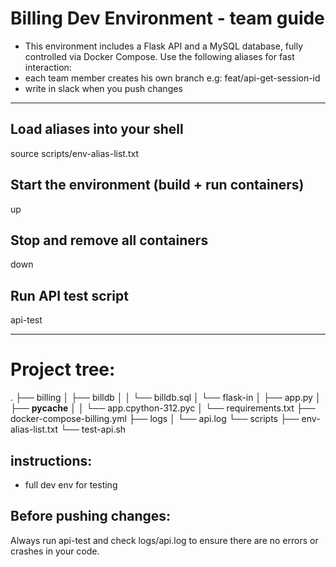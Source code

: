 # Billing Dev Environment - team guide

- This environment includes a Flask API and a MySQL database,
  fully controlled via Docker Compose. Use the following aliases for fast interaction:
- each team member creates his own branch
  e.g: feat/api-get-session-id
- write in slack when you push changes

---

## Load aliases into your shell
source scripts/env-alias-list.txt

## Start the environment (build + run containers)
up

## Stop and remove all containers
down

## Run API test script
api-test

---

# Project tree:
.
├── billing
│   ├── billdb
│   │   └── billdb.sql
│   └── flask-in
│       ├── app.py
│       ├── __pycache__
│       │   └── app.cpython-312.pyc
│       └── requirements.txt
├── docker-compose-billing.yml
├── logs
│   └── api.log
└── scripts
    ├── env-alias-list.txt
    └── test-api.sh

## instructions:
- full dev env for testing

## Before pushing changes:
Always run api-test and check logs/api.log to ensure there are no errors or crashes in your code.
